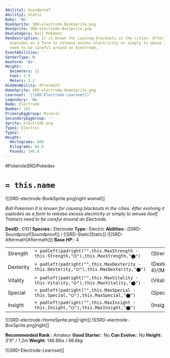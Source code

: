 ```yaml
---
Ability1: Soundproof
Ability2: Static
Baby: 'No'
BookSprite: SRD-electrode-BookSprite.png
BoxSprite: SRD-electrode-BoxSprite.png
DexCategory: Ball Pokemon
DexDescription: It is known for causing blackouts in the cities. After evolving it
  explodes as a form to release excess electricity or simply to amuse itself. Trainers
  need to be careful around an Electrode.
EventAbilities: ''
GenderType: N
HasForm: 'No'
Height:
  Deimeters: 12
  Feet: 3.9
  Meters: 1.2
HiddenAbility: Aftermath
HomeSprite: SRD-electrode-HomeSprite.png
Learnset: '[[SRD-Electrode-Learnset]]'
Legendary: 'No'
Name: Electrode
Number: 101
PrimaryEggGroup: Mineral
SecondaryEggGroup: ''
Sprite: electrode.png
Type1: Electric
Type2: ''
Weight:
  Hectograms: 666
  Kilograms: 66.6
  Pounds: 146.8
---
```


#PokeroleSRD/Pokedex

# `= this.name`

![[SRD-electrode-BookSprite.png|right wsmall]]

*Ball Pokemon*
*It is known for causing blackouts in the cities. After evolving it explodes as a form to release excess electricity or simply to amuse itself. Trainers need to be careful around an Electrode.*

**DexID**:: 0101
**Species**:: Electrode
**Type**:: Electric
**Abilities**:: [[SRD-Soundproof|Soundproof]] / [[SRD-Static|Static]] ([[SRD-Aftermath|Aftermath]])
**Base HP**:: 4

|           |                                                                                        |                                          |
| --------- | -------------------------------------------------------------------------------------- | ---------------------------------------- |
| Strength  | `= padleft(padright("",this.MaxStrength - this.Strength,"⭘"),this.MaxStrength,"⬤")`    | (Strength::2)/(MaxStrength::4)   |
| Dexterity | `= padleft(padright("",this.MaxDexterity - this.Dexterity,"⭘"),this.MaxDexterity,"⬤")` | (Dexterity:: 4)/(MaxDexterity::8) |
| Vitality  | `= padleft(padright("",this.MaxVitality - this.Vitality,"⭘"),this.MaxVitality,"⬤")`    | (Vitality::2)/(MaxVitality::5)   |
| Special   | `= padleft(padright("",this.MaxSpecial - this.Special,"⭘"),this.MaxSpecial,"⬤")`       | (Special::2)/(MaxSpecial::5)     |
| Insight   | `= padleft(padright("",this.MaxInsight - this.Insight,"⭘"),this.MaxInsight,"⬤")`       | (Insight::2)/(MaxInsight::5)     |

![[SRD-electrode-HomeSprite.png|right]]
![[SRD-electrode-BoxSprite.png|right]]

**Recommended Rank**:: Amateur
**Good Starter**:: No
**Can Evolve**:: No
**Height**: 3'9" / 1.2m
**Weight**: 146.8lbs / 66.6kg

![[SRD-Electrode-Learnset]]